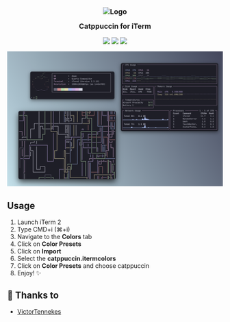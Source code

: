 <h3 align="center">
	<img src="https://raw.githubusercontent.com/catppuccin/catppuccin/dev/assets/logos/exports/1544x1544_circle.png" width="100" alt="Logo"/><br/>
	<img src="https://raw.githubusercontent.com/catppuccin/catppuccin/dev/assets/misc/transparent.png" height="30" width="0px"/>
	Catppuccin for iTerm
	<img src="https://raw.githubusercontent.com/catppuccin/catppuccin/dev/assets/misc/transparent.png" height="30" width="0px"/>
</h3>

<p align="center">
    <a href="https://github.com/catppuccin/iterm/stargazers"><img src="https://img.shields.io/github/stars/catppuccin/iterm?colorA=1e1e28&colorB=c9cbff&style=for-the-badge&logo=starship style=for-the-badge"></a>
    <a href="https://github.com/catppuccin/iterm/issues"><img src="https://img.shields.io/github/issues/catppuccin/iterm?colorA=1e1e28&colorB=f7be95&style=for-the-badge"></a>
    <a href="https://github.com/catppuccin/iterm/contributors"><img src="https://img.shields.io/github/contributors/catppuccin/iterm?colorA=1e1e28&colorB=b1e1a6&style=for-the-badge"></a>

<p align="center">
  <img src="assets/ss.png"/>
</p>

## Usage

1. Launch iTerm 2
2. Type CMD+i (⌘+i)
3. Navigate to the **Colors** tab
4. Click on **Color Presets**
5. Click on **Import**
6. Select the **catppuccin.itermcolors**
7. Click on **Color Presets** and choose catppuccin
8. Enjoy! :sparkles:

## 💝 Thanks to

-   [VictorTennekes](https://github.com/VictorTennekes)
